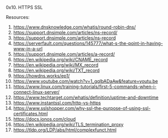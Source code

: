 0x10. HTTPS SSL

Resources:
1. https://www.dnsknowledge.com/whatis/round-robin-dns/
2. https://support.dnsimple.com/articles/ns-record/
3. https://support.dnsimple.com/articles/ns-record
4. https://serverfault.com/questions/145777/what-s-the-point-in-having-www-in-a-url
5. https://support.dnsimple.com/articles/a-record/
6. https://en.wikipedia.org/wiki/CNAME_record
7. https://en.wikipedia.org/wiki/MX_record
8. https://en.wikipedia.org/wiki/TXT_record
9. https://howdns.works/ep1/
10. https://www.youtube.com/watch?v=1_gqlbADaAw&feature=youtu.be
11. https://www.linux.com/training-tutorials/first-5-commands-when-i-connect-linux-server/
12. https://www.techtarget.com/whatis/definition/uptime-and-downtime
13. https://www.instantssl.com/http-vs-https
14. https://www.sslshopper.com/why-ssl-the-purpose-of-using-ssl-certificates.html
15. https://docs.ionos.com/cloud
16. https://en.wikipedia.org/wiki/TLS_termination_proxy
17. https://tldp.org/LDP/abs/html/complexfunct.html
